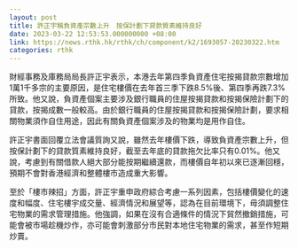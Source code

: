 ```yaml
---
layout: post
title: 許正宇稱負資產宗數上升　按保計劃下貸款質素維持良好
date: 2023-03-22 12:53:53.000000000 +08:00
link: https://news.rthk.hk/rthk/ch/component/k2/1693057-20230322.htm
categories: rthk
---
```


財經事務及庫務局局長許正宇表示，本港去年第四季負資產住宅按揭貸款宗數增加1萬1千多宗的主要原因，是住宅樓價在去年首三季下跌8.5%後、第四季再跌7.3%所致。他又說，負資產個案主要涉及銀行職員的住屋按揭貸款和按揭保險計劃下的貸款，按揭成數一般較高。由於銀行職員的住屋按揭貸款和按揭保險計劃，要求相關物業須作自住用途，因此有關負資產個案涉及的物業均是用作自住。

許正宇書面回覆立法會議質詢又說，雖然去年樓價下跌，導致負資產宗數上升，但按保計劃下的貸款質素維持良好，截至去年底的貸款拖欠比率只有0.01%。他又說，考慮到有關借款人絕大部分能按期繼續還款，而樓價自年初以來已逐漸回穩，預期不會對香港經濟和整體樓市造成重大影響。

至於「樓市辣招」方面，許正宇重申政府綜合考慮一系列因素，包括樓價變化的速度和幅度、住宅樓宇成交量、經濟情況和展望等，認為在目前環境下，毋須調整住宅物業的需求管理措施。他強調，如果在沒有合適條件的情況下貿然撤銷措施，可能會被市場趁機炒作，亦可能會刺激部分市民對本地住宅物業的需求，甚至作短期炒賣。
